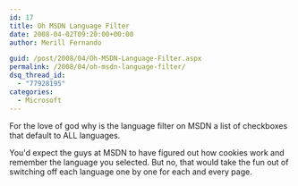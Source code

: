 ```yaml
---
id: 17
title: Oh MSDN Language Filter
date: 2008-04-02T09:20:00+00:00
author: Merill Fernando

guid: /post/2008/04/Oh-MSDN-Language-Filter.aspx
permalink: /2008/04/oh-msdn-language-filter/
dsq_thread_id:
  - "77928195"
categories:
  - Microsoft
---
```

<p>
For the love of god why is the language filter on MSDN a list of checkboxes that default to ALL languages. 
</p>
<p>
You&#39;d expect the guys at MSDN to have figured out how cookies work and remember the language you selected. But no, that would take the fun out of switching off each language one by one for each and every page.
</p>
<img src="http://www.merill.net/wp-content/uploads/files/MSDN-Language-Selection2.png" border="0" alt="" />
